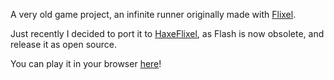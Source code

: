 A very old game project, an infinite runner originally made with [Flixel](https://github.com/AdamAtomic/flixel).

Just recently I decided to port it to [HaxeFlixel](https://haxeflixel.com/), as Flash is now obsolete, and release it as open source.

You can play it in your browser [here](https://pavanz.itch.io/escape)!
